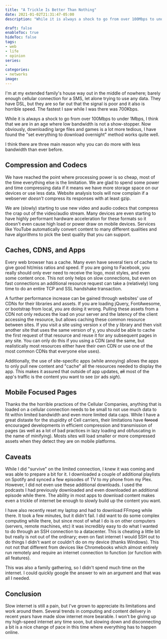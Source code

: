 ```yaml
---
title: "A Trickle Is Better Than Nothing"
date: 2021-01-02T21:31:47-05:00
description: "While it is always a shock to go from over 100Mbps to under 1Mbps, I think that we are in an age where low bandwidth is not a show-stopper."

draft: false
enableToc: true
hideToc: false
tags:
- web
- life
- opinion
series:
- 
categories:
- networks
image:
---
```


I'm at my extended family's house way out in the middle of nowhere; barely enough cellular connection for a SMS, let alone trying to use any data.
They have DSL, but they are so far out that the signal is poor and it also is horrible speed. The fastest I saw while I was there was 700Kbps.

While it is always a shock to go from over 100Mbps to under 1Mbps, I think that we are in an age where low bandwidth is not a show-stopper. Now obviously, downloading large files and games is a lot more tedious, I have found the "set everything to download overnight" method works quite well.

I think there are three main reason why you can do more with less bandwidth than ever before.

## Compression and Codecs

We have reached the point where processing power is so cheap, most of the time everything else is the limitation. We are glad to spend some power and time compressing data if it means we have more storage space on our devices or use less data. Website analysis tools will now complain if a webserver *doesn't* compress its responses with at least gzip.

We are (slowly) starting to use new video and audio codecs that compress the crap out of the video/audio stream. Many devices are even starting to have highly performant hardware acceleration for these formats so it doesn't even cause high load or power draw on mobile devices. Services like YouTube automatically convert content to many different qualities and have algorithms to pick the best quality that you can support.

## Caches, CDNS, and Apps

Every web browser has a cache. Many even have several tiers of cache to give good hit/miss ratios and speed. If you are going to Facebook, you really should only ever need to receive the logo, most styles, and even some content once. This not only helps on slow connections, but even on fast connections an additional resource request can take a (relatively) long time to do an entire TCP and SSL handshake transaction.

A further performance increase can be gained through websites' use of CDNs for their libraries and assets. If you are loading jQuery, FontAwesome, or bootstrap from local, you are doing it wrong. Pulling these assets from a CDN not only reduces the load on your server and the latency of the client accessing the resource, but allows caching these common resource between sites. If you visit a site using version x of the y library and then visit another site that uses the same version of y, you should be able to cache the first request of that resource and reuse it for any subsequent pages in any site. You can only do this if you using a CDN (and the same, but realistically most resources either have their own CDN or use one of the most common CDNs that everyone else uses).

Additionally, the use of site-specific apps (while annoying) allows the apps to only pull new content and "cache" all the resources needed to display the app. This makes it assured that outside of app updates, ~~all~~ most of the app's traffic is the content you want to see (or ads *sigh*).

## Mobile Focused Pages

Thanks the the horrible practices of the Cellular Companies, anything that is loaded on a cellular connection needs to be small to not use much data to fit within limited bandwidth and even more limited data caps. While I have a great distaste for the stupidity of Cell carriers, their limitations have ~~forced~~ encouraged developments in efficient compression and transmission of pages (as well as a lot of bad practices in lazy loading and obfuscating in the name of minifying). Mosts sites will load smaller or more compressed assets when they detect they are on mobile platforms.

## Caveats

While I did "survive" on the limited connection, I knew it was coming and was able to prepare a bit for it. I downloaded a couple of additional playlists on Spotify and synced a few episodes of TV to my phone from my Plex. However, I did not even use these additional downloads. I used the podcasts I had previously downloaded and even downloaded an additional episode while there. The ability in most apps to download content makes even a trickle of internet be enough to slowly build up the content you want.

I have also recently reset my laptop and had to download FFmpeg while there. It took a few minutes, but it didn't fail. I did want to do some complex computing while there, but since most of what I do is on other computers (servers, remote machines, etc) it was incredibly easy to do what I wanted to do through an SSH connection to a datacenter. This is cheating a little bit but really is not out of the ordinary; even on fast internet I would SSH out to do things I didn't want or couldn't do on my device (thanks Windows). This not not that different from devices like Chromebooks which almost entirely run remotely and require an internet connection to function (or function with all features).

This was also a family gathering, so I didn't spend much time on the internet. I could quickly google the answer to win an argument and that was all I needed.

## Conclusion

Slow internet is still a pain, but I've grown to appreciate its limitations and work around them. Several trends in computing and content delivery in recent years have made slow internet more bearable. I won't be giving up my high-speed internet any time soon, but slowing down and disconnecting a bit is a nice change of pace in this time where everything has to happen online.
